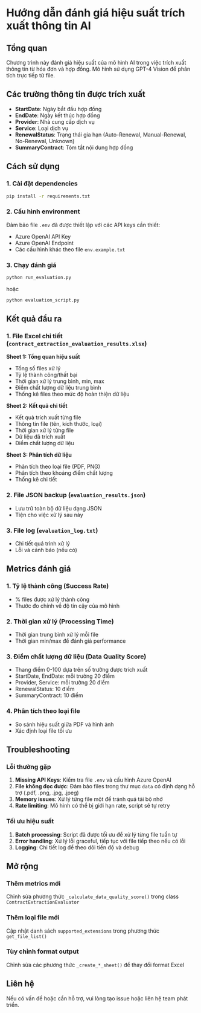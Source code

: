 # Hướng dẫn đánh giá hiệu suất trích xuất thông tin AI

## Tổng quan

Chương trình này đánh giá hiệu suất của mô hình AI trong việc trích xuất thông tin từ hóa đơn và hợp đồng. Mô hình sử dụng GPT-4 Vision để phân tích trực tiếp từ file.

## Các trường thông tin được trích xuất

- **StartDate**: Ngày bắt đầu hợp đồng
- **EndDate**: Ngày kết thúc hợp đồng  
- **Provider**: Nhà cung cấp dịch vụ
- **Service**: Loại dịch vụ
- **RenewalStatus**: Trạng thái gia hạn (Auto-Renewal, Manual-Renewal, No-Renewal, Unknown)
- **SummaryContract**: Tóm tắt nội dung hợp đồng

## Cách sử dụng

### 1. Cài đặt dependencies

```bash
pip install -r requirements.txt
```

### 2. Cấu hình environment

Đảm bảo file `.env` đã được thiết lập với các API keys cần thiết:
- Azure OpenAI API Key
- Azure OpenAI Endpoint
- Các cấu hình khác theo file `env.example.txt`

### 3. Chạy đánh giá

```bash
python run_evaluation.py
```

hoặc

```bash
python evaluation_script.py
```

## Kết quả đầu ra

### 1. File Excel chi tiết (`contract_extraction_evaluation_results.xlsx`)

**Sheet 1: Tổng quan hiệu suất**
- Tổng số files xử lý
- Tỷ lệ thành công/thất bại
- Thời gian xử lý trung bình, min, max
- Điểm chất lượng dữ liệu trung bình
- Thống kê files theo mức độ hoàn thiện dữ liệu

**Sheet 2: Kết quả chi tiết**
- Kết quả trích xuất từng file
- Thông tin file (tên, kích thước, loại)
- Thời gian xử lý từng file
- Dữ liệu đã trích xuất
- Điểm chất lượng dữ liệu

**Sheet 3: Phân tích dữ liệu**
- Phân tích theo loại file (PDF, PNG)
- Phân tích theo khoảng điểm chất lượng
- Thống kê chi tiết

### 2. File JSON backup (`evaluation_results.json`)
- Lưu trữ toàn bộ dữ liệu dạng JSON
- Tiện cho việc xử lý sau này

### 3. File log (`evaluation_log.txt`)
- Chi tiết quá trình xử lý
- Lỗi và cảnh báo (nếu có)

## Metrics đánh giá

### 1. Tỷ lệ thành công (Success Rate)
- % files được xử lý thành công
- Thước đo chính về độ tin cậy của mô hình

### 2. Thời gian xử lý (Processing Time)
- Thời gian trung bình xử lý mỗi file
- Thời gian min/max để đánh giá performance

### 3. Điểm chất lượng dữ liệu (Data Quality Score)
- Thang điểm 0-100 dựa trên số trường được trích xuất
- StartDate, EndDate: mỗi trường 20 điểm
- Provider, Service: mỗi trường 20 điểm  
- RenewalStatus: 10 điểm
- SummaryContract: 10 điểm

### 4. Phân tích theo loại file
- So sánh hiệu suất giữa PDF và hình ảnh
- Xác định loại file tối ưu

## Troubleshooting

### Lỗi thường gặp

1. **Missing API Keys**: Kiểm tra file `.env` và cấu hình Azure OpenAI
2. **File không đọc được**: Đảm bảo files trong thư mục `data` có định dạng hỗ trợ (.pdf, .png, .jpg, .jpeg)
3. **Memory issues**: Xử lý từng file một để tránh quá tải bộ nhớ
4. **Rate limiting**: Mô hình có thể bị giới hạn rate, script sẽ tự retry

### Tối ưu hiệu suất

1. **Batch processing**: Script đã được tối ưu để xử lý từng file tuần tự
2. **Error handling**: Xử lý lỗi graceful, tiếp tục với file tiếp theo nếu có lỗi
3. **Logging**: Chi tiết log để theo dõi tiến độ và debug

## Mở rộng

### Thêm metrics mới
Chỉnh sửa phương thức `_calculate_data_quality_score()` trong class `ContractExtractionEvaluator`

### Thêm loại file mới  
Cập nhật danh sách `supported_extensions` trong phương thức `get_file_list()`

### Tùy chỉnh format output
Chỉnh sửa các phương thức `_create_*_sheet()` để thay đổi format Excel

## Liên hệ

Nếu có vấn đề hoặc cần hỗ trợ, vui lòng tạo issue hoặc liên hệ team phát triển.
